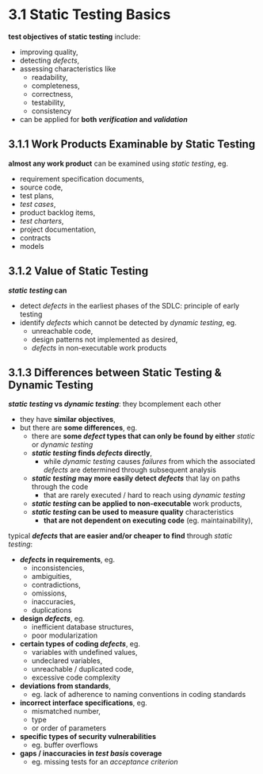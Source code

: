 # 3.1 Static Testing Basics

**test objectives of static testing** include:
* improving quality,
* detecting *defects*,
* assessing characteristics like
  + readability,
  + completeness,
  + correctness,
  + testability,
  + consistency
* can be applied for **both *verification* and *validation***

## 3.1.1 Work Products Examinable by Static Testing

**almost any work product** can be examined using *static testing*, eg.
* requirement specification documents,
* source code,
* test plans,
* *test cases*,
* product backlog items,
* *test charters*,
* project documentation,
* contracts
* models

## 3.1.2 Value of Static Testing

***static testing* can**
* detect *defects* in the earliest phases of the SDLC: principle of early testing
* identify *defects* which cannot be detected by *dynamic testing*, eg.
  + unreachable code,
  + design patterns not implemented as desired,
  + *defects* in non-executable work products

## 3.1.3 Differences between Static Testing & Dynamic Testing

***static testing* vs *dynamic testing***: they bcomplement each other
* they have **similar objectives**,
* but there are **some differences**, eg.
  + there are **some *defect* types that can only be found by either** *static* or *dynamic testing*
  + ***static testing* finds *defects* directly**,
    - while *dynamic testing* causes *failures* from which the associated *defects* are determined through subsequent analysis
  + ***static testing* may more easily detect *defects*** that lay on paths through the code
    - that are rarely executed / hard to reach using *dynamic testing*
  + ***static testing* can be applied to non-executable** work products,
  + ***static testing* can be used to measure quality** characteristics
    - **that are not dependent on executing code** (eg. maintainability),

typical ***defects* that are easier and/or cheaper to find** through *static testing*:
* ***defects* in requirements**, eg.
  + inconsistencies,
  + ambiguities,
  + contradictions,
  + omissions,
  + inaccuracies,
  + duplications
* **design *defects***, eg.
  + inefficient database structures,
  + poor modularization
* **certain types of coding *defects***, eg.
  + variables with undefined values,
  + undeclared variables,
  + unreachable / duplicated code,
  + excessive code complexity
* **deviations from standards**,
  + eg. lack of adherence to naming conventions in coding standards
* **incorrect interface specifications**, eg.
  + mismatched number,
  + type
  + or order of parameters
* **specific types of security vulnerabilities**
  + eg. buffer overflows
* **gaps / inaccuracies in *test basis* coverage**
  + eg. missing tests for an *acceptance criterion*
